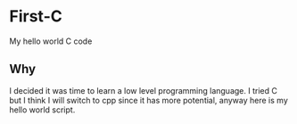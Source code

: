 # First-C
My hello world C code

## Why
I decided it was time to learn a low level programming language. I tried C but I think I will switch to cpp since it has more potential, anyway here is my hello world script.

